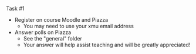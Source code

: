 Task #1

- Register on course Moodle and Piazza
    - You may need to use your xmu email address
- Answer polls on Piazza
    - See the "general" folder
    - Your answer will help assist teaching and will be greatly appreciated!
